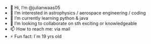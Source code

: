- 👋 Hi, I’m @julianwaas05
- 👀 I’m interested in astrophysics / aerospace engineering / coding
- 🌱 I’m currently learning python & java
- 💞️ I’m looking to collaborate on sth exciting or knowledgeable
- 📫 How to reach me: via mail
- ⚡ Fun fact: I´m 19 yrs old

<!---
julianwaas05/julianwaas05 is a ✨ special ✨ repository because its `README.md` (this file) appears on your GitHub profile.
You can click the Preview link to take a look at your changes.
--->

